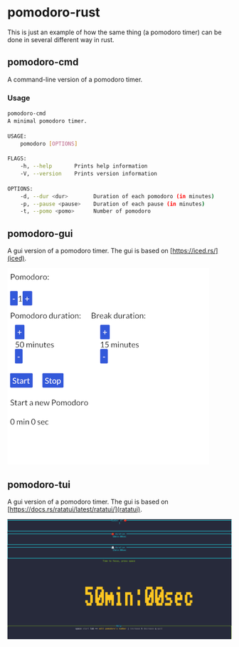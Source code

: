 # pomodoro-rust

This is just an example of how the same thing (a pomodoro timer) can be done in
several different way in rust.

## pomodoro-cmd

A command-line version of a pomodoro timer.

### Usage
```sh
pomodoro-cmd
A minimal pomodoro timer.

USAGE:
    pomodoro [OPTIONS]

FLAGS:
    -h, --help       Prints help information
    -V, --version    Prints version information

OPTIONS:
    -d, --dur <dur>        Duration of each pomodoro (in minutes)
    -p, --pause <pause>    Duration of each pause (in minutes)
    -t, --pomo <pomo>      Number of pomodoro
```

## pomodoro-gui

A gui version of a pomodoro timer. The gui is based on
[https://iced.rs/](iced).

![Pomodoro Gui](./docs/img/pomodoro-gui.png?raw=true)

## pomodoro-tui
A gui version of a pomodoro timer. The gui is based on
[https://docs.rs/ratatui/latest/ratatui/](ratatui).

![Pomodoro Tui](./docs/img/pomodoro-tui.png?raw=true)
